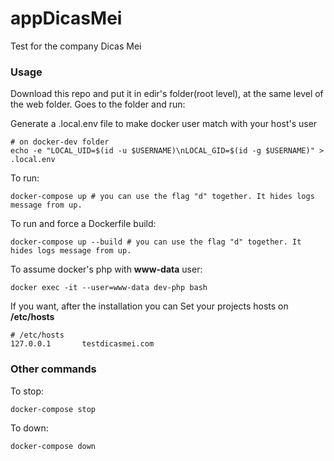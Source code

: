 # appDicasMei
Test for the company Dicas Mei

### Usage
Download this repo and put it in edir's folder(root level), at the same level of the web folder. Goes to the folder and run:

Generate a .local.env file to make docker user match with your host's user
```shell
# on docker-dev folder
echo -e "LOCAL_UID=$(id -u $USERNAME)\nLOCAL_GID=$(id -g $USERNAME)" > .local.env
```

To run:
```shell
docker-compose up # you can use the flag "d" together. It hides logs message from up.
```

To run and force a Dockerfile build:
```shell
docker-compose up --build # you can use the flag "d" together. It hides logs message from up.
```

To assume docker's php with **www-data** user:
```shell
docker exec -it --user=www-data dev-php bash
```

If you want, after the installation you can Set your projects hosts on **/etc/hosts**
```
# /etc/hosts
127.0.0.1       testdicasmei.com
```

### Other commands

To stop:
```shell
docker-compose stop
```

To down:
```shell
docker-compose down
```